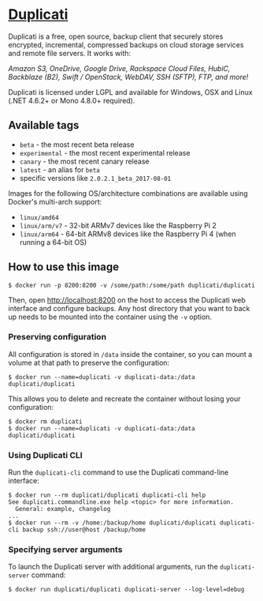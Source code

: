 # [Duplicati](https://www.duplicati.com)
Duplicati is a free, open source, backup client that securely stores encrypted, incremental, compressed backups on cloud storage services and remote file servers. It works with:

*Amazon S3, OneDrive, Google Drive, Rackspace Cloud Files, HubiC, Backblaze (B2), Swift / OpenStack, WebDAV, SSH (SFTP), FTP, and more!*

Duplicati is licensed under LGPL and available for Windows, OSX and Linux (.NET 4.6.2+ or Mono 4.8.0+ required).

## Available tags

  * `beta` - the most recent beta release
  * `experimental` - the most recent experimental release
  * `canary` - the most recent canary release
  * `latest` - an alias for `beta`
  * specific versions like `2.0.2.1_beta_2017-08-01`

Images for the following OS/architecture combinations are available using Docker's multi-arch support:

  * `linux/amd64`
  * `linux/arm/v7` - 32-bit ARMv7 devices like the Raspberry Pi 2
  * `linux/arm64` - 64-bit ARMv8 devices like the Raspberry Pi 4 (when running a 64-bit OS)

## How to use this image

```console
$ docker run -p 8200:8200 -v /some/path:/some/path duplicati/duplicati
```

Then, open [http://localhost:8200](http://localhost:8200) on the host to access the Duplicati web interface and configure backups. Any host directory that you want to back up needs to be mounted into the container using the `-v` option.

### Preserving configuration

All configuration is stored in `/data` inside the container, so you can mount a volume at that path to preserve the configuration:

```console
$ docker run --name=duplicati -v duplicati-data:/data duplicati/duplicati
```

This allows you to delete and recreate the container without losing your configuration:

```console
$ docker rm duplicati
$ docker run --name=duplicati -v duplicati-data:/data duplicati/duplicati
```

### Using Duplicati CLI

Run the `duplicati-cli` command to use the Duplicati command-line interface:

```console
$ docker run --rm duplicati/duplicati duplicati-cli help
See duplicati.commandline.exe help <topic> for more information.
  General: example, changelog
...
$ docker run --rm -v /home:/backup/home duplicati/duplicati duplicati-cli backup ssh://user@host /backup/home
```

### Specifying server arguments

To launch the Duplicati server with additional arguments, run the `duplicati-server` command:

```console
$ docker run duplicati/duplicati duplicati-server --log-level=debug
```
